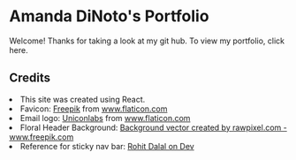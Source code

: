 <h1>Amanda DiNoto's Portfolio</h1>

Welcome! Thanks for taking a look at my git hub. To view my portfolio, click here.

<h2>Credits</h2>

<li>This site was created using React.</li>

<li>Favicon: <a href="https://www.freepik.com" title="Freepik">Freepik</a> from <a href="https://www.flaticon.com/" title="Flaticon">www.flaticon.com</a></li>

<li>Email logo: <a href="https://www.flaticon.com/authors/uniconlabs" title="Uniconlabs">Uniconlabs</a> from <a href="https://www.flaticon.com/" title="Flaticon">www.flaticon.com</a></li>

<li> Floral Header Background: <a href='https://www.freepik.com/vectors/background'>Background vector created by rawpixel.com - www.freepik.com</a></li>

<li>Reference for sticky nav bar: <a href='https://dev.to/dalalrohit/sticky-navbar-from-scratch-using-react-37d5'>Rohit Dalal on Dev</a></li>